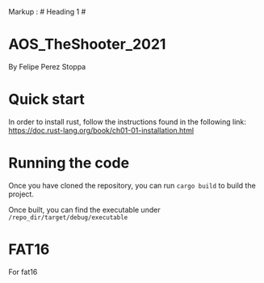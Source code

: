 Markup :  # Heading 1 #
# AOS_TheShooter_2021
By Felipe Perez Stoppa

# Quick start

In order to install rust, follow the instructions found in the following link: 
https://doc.rust-lang.org/book/ch01-01-installation.html

# Running the code
Once you have cloned the repository, you can run `cargo build` to build the project.

Once built, you can find the executable under `/repo_dir/target/debug/executable`


# FAT16

For fat16 